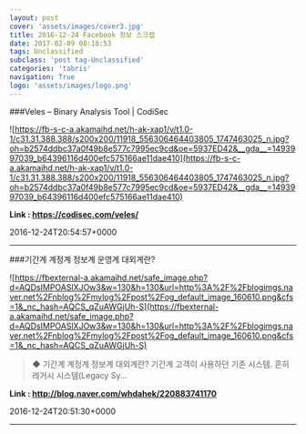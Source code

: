 ```yaml
---
layout: post
cover: 'assets/images/cover3.jpg'
title: 2016-12-24 Facebook 정보 스크랩
date: 2017-02-09 08:18:53
tags: Unclassified
subclass: 'post tag-Unclassified'
categories: 'tabris'
navigation: True
logo: 'assets/images/logo.png'
---
```


###Veles – Binary Analysis Tool | CodiSec

![https://fb-s-c-a.akamaihd.net/h-ak-xap1/v/t1.0-1/c31.31.388.388/s200x200/11918_556306464403805_1747463025_n.jpg?oh=b2574ddbc37a0f49b8e577c7995ec9cd&oe=5937ED42&__gda__=1493997039_b64396116d400efc575166ae11dae410](https://fb-s-c-a.akamaihd.net/h-ak-xap1/v/t1.0-1/c31.31.388.388/s200x200/11918_556306464403805_1747463025_n.jpg?oh=b2574ddbc37a0f49b8e577c7995ec9cd&oe=5937ED42&__gda__=1493997039_b64396116d400efc575166ae11dae410)

**Link : <https://codisec.com/veles/>**

2016-12-24T20:54:57+0000

---

###기간계 계정계 정보계 운영계 대외계란?

![https://fbexternal-a.akamaihd.net/safe_image.php?d=AQDsIMPOASlXJOw3&w=130&h=130&url=http%3A%2F%2Fblogimgs.naver.net%2Fnblog%2Fmylog%2Fpost%2Fog_default_image_160610.png&cfs=1&_nc_hash=AQCS_qZuAWGjUh-S](https://fbexternal-a.akamaihd.net/safe_image.php?d=AQDsIMPOASlXJOw3&w=130&h=130&url=http%3A%2F%2Fblogimgs.naver.net%2Fnblog%2Fmylog%2Fpost%2Fog_default_image_160610.png&cfs=1&_nc_hash=AQCS_qZuAWGjUh-S)

>◆ 기간계 계정계 정보계 대외계란? 기간계 고객이 사용하던 기존 시스템. 흔히 레거시 시스템(Legacy Sy...

**Link : <http://blog.naver.com/whdahek/220883741170>**

2016-12-24T20:51:30+0000

---

